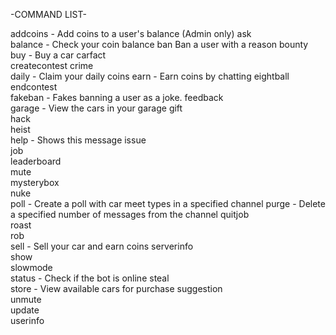 -COMMAND LIST-

 addcoins -     Add coins to a user's balance (Admin only)
  ask           
  balance -      Check your coin balance
  ban           Ban a user with a reason
  bounty        
  buy -          Buy a car
  carfact       
  createcontest 
  crime         
  daily -        Claim your daily coins
  earn -         Earn coins by chatting
  eightball     
  endcontest    
  fakeban -      Fakes banning a user as a joke.
  feedback      
  garage  -      View the cars in your garage
  gift          
  hack          
  heist         
  help -         Shows this message
  issue         
  job           
  leaderboard   
  mute          
  mysterybox    
  nuke          
  poll  -        Create a poll with car meet types in a specified channel
  purge   -      Delete a specified number of messages from the channel
  quitjob       
  roast         
  rob           
  sell -         Sell your car and earn coins
  serverinfo    
  show          
  slowmode      
  status  -      Check if the bot is online
  steal         
  store  -       View available cars for purchase
  suggestion    
  unmute        
  update        
  userinfo  
